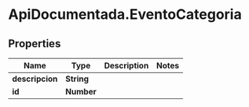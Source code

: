 # ApiDocumentada.EventoCategoria

## Properties

Name | Type | Description | Notes
------------ | ------------- | ------------- | -------------
**descripcion** | **String** |  | 
**id** | **Number** |  | 


